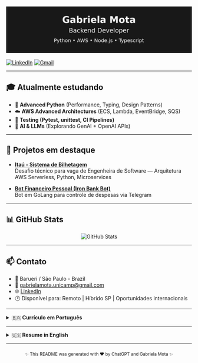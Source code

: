 
<p align="center">
  <img src="banner_gabriela_mota.png" alt="Gabriela Mota - Backend Developer" />
</p>

[![LinkedIn](https://img.shields.io/badge/LinkedIn-blue?style=for-the-badge&logo=linkedin&logoColor=white)](https://www.linkedin.com/in/gabriela-mota/)
[![Gmail](https://img.shields.io/badge/Gmail-D14836?style=for-the-badge&logo=gmail&logoColor=white)](mailto:gabrielamota.unicamp@gmail.com)

---

## 🎓 Atualmente estudando

- 🐍 **Advanced Python** (Performance, Typing, Design Patterns)
- ☁️ **AWS Advanced Architectures** (ECS, Lambda, EventBridge, SQS)
- 🧪 **Testing (Pytest, unittest, CI Pipelines)**
- 🤖 **AI & LLMs** (Explorando GenAI + OpenAI APIs)

---

## 🚀 Projetos em destaque

- [**Itaú - Sistema de Bilhetagem**](https://github.com/Gabrielafbmota/itau-case-sistema-bilhetagem)  
  Desafio técnico para vaga de Engenheira de Software — Arquitetura AWS Serverless, Python, Microservices

- [**Bot Financeiro Pessoal (Iron Bank Bot)**](https://github.com/Gabrielafbmota/iron-bank-bot)  
  Bot em GoLang para controle de despesas via Telegram

---

## 📊 GitHub Stats

<p align="center">
  <img src="https://github-readme-stats.vercel.app/api?username=Gabrielafbmota&show_icons=true&theme=github_dark&hide_title=true&hide=contribs&count_private=true" alt="GitHub Stats" />
</p>

---

## 📫 Contato

- 📍 Barueri / São Paulo - Brazil  
- 📧 gabrielamota.unicamp@gmail.com  
- 🌐 [LinkedIn](https://www.linkedin.com/in/gabriela-mota/)  
- 🕑 Disponível para: Remoto | Híbrido SP | Oportunidades internacionais

---

<details>
<summary>🇧🇷 <strong>Currículo em Português</strong></summary>

## Resumo Profissional

Profissional com sólida experiência em desenvolvimento de APIs e serviços backend, com atuação atual no Itaú Unibanco. Expertise em Python, Node.js, Typescript e arquiteturas serverless na AWS.  
Experiência com desenvolvimento de frontend em React e Next.js, além de integração com serviços diversos e sustentação de sistemas legados em Java.  
Domínio de boas práticas de arquitetura de software, modelagem de dados e pipelines CI/CD (GitHub Actions e Azure DevOps).  
Conhecimentos avançados em bancos relacionais (MySQL, PostgreSQL, SQL Server) e NoSQL (MongoDB, Redis).  

<!-- ... aqui você pode colar o restante do currículo PT ... -->

</details>

---

<details>
<summary>🇺🇸 <strong>Resume in English</strong></summary>

## Professional Summary

FullStack developer with strong experience in backend API and service development, currently working at Itaú Unibanco. Expertise in Python, Node.js, Typescript, and serverless architectures on AWS.  
Experience in frontend development using React and Next.js, system integrations, and maintenance of legacy systems in Java.  
Strong knowledge of software architecture best practices, data modeling, and CI/CD pipelines (GitHub Actions, Azure DevOps). Advanced skills in relational databases (MySQL, PostgreSQL, SQL Server) and NoSQL (MongoDB, Redis).  

<!-- ... aqui você pode colar o restante do currículo EN ... -->

</details>

---

<p align="center"><sub>✨ This README was generated with ❤️ by ChatGPT and Gabriela Mota ✨</sub></p>
